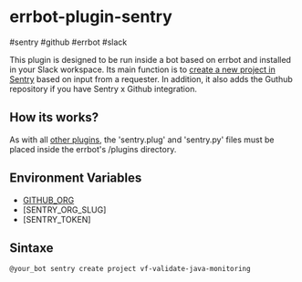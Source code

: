 # errbot-plugin-sentry

#sentry #github #errbot #slack

This plugin is designed to be run inside a bot based on errbot and installed in your Slack workspace. Its main function is to [create a new project in Sentry](https://docs.sentry.io/product/sentry-basics/guides/integrate-frontend/create-new-project/) based on input from a requester. In addition, it also adds the Guthub repository if you have Sentry x Github integration.

## How its works?
As with all [other plugins](https://github.com/topics/errbot-plugins), the 'sentry.plug' and 'sentry.py' files must be placed inside the errbot's /plugins directory.

## Environment Variables
- [GITHUB_ORG](https://docs.github.com/en/account-and-profile/setting-up-and-managing-your-github-user-account/managing-your-membership-in-organizations/accessing-an-organization)
- [SENTRY_ORG_SLUG]
- [SENTRY_TOKEN]

## Sintaxe
```
@your_bot sentry create project vf-validate-java-monitoring
```

